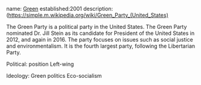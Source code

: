 name: [Green](http://www.gp.org/)
established:2001
description: (https://simple.m.wikipedia.org/wiki/Green_Party_(United_States)

The Green Party is a political party in the United States.
The Green Party nominated Dr. Jill Stein as its candidate for President of the United States in 2012, and again in 2016.
The party focuses on issues such as social justice and environmentalism. It is the fourth largest party, following the Libertarian Party.

Political: position Left-wing

Ideology:
Green politics
Eco-socialism
